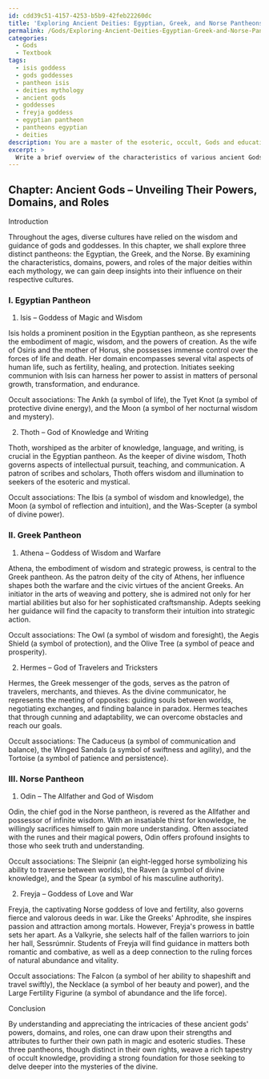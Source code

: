 ```yaml
---
id: cdd39c51-4157-4253-b5b9-42feb22260dc
title: 'Exploring Ancient Deities: Egyptian, Greek, and Norse Pantheons'
permalink: /Gods/Exploring-Ancient-Deities-Egyptian-Greek-and-Norse-Pantheons/
categories:
  - Gods
  - Textbook
tags:
  - isis goddess
  - gods goddesses
  - pantheon isis
  - deities mythology
  - ancient gods
  - goddesses
  - freyja goddess
  - egyptian pantheon
  - pantheons egyptian
  - deities
description: You are a master of the esoteric, occult, Gods and education, you have written many textbooks on the subject in ways that provide students with rich and deep understanding of the subject. You are being asked to write textbook-like sections on a topic and you do it with full context, explainability, and reliability in accuracy to the true facts of the topic at hand, in a textbook style that a student would easily be able to learn from, in a rich, engaging, and contextual way. Always include relevant context (such as formulas and history), related concepts, and in a way that someone can gain deep insights from.
excerpt: > 
  Write a brief overview of the characteristics of various ancient Gods in the context of a grimoire aimed at providing initiates deep insights into their powers, domains, and roles within their respective mythologies. Include information on at least three different pantheons and focus on 1-2 key deities from each, explaining their significance, attributes, and occult associations.
---
```

## Chapter: Ancient Gods – Unveiling Their Powers, Domains, and Roles

Introduction

Throughout the ages, diverse cultures have relied on the wisdom and guidance of gods and goddesses. In this chapter, we shall explore three distinct pantheons: the Egyptian, the Greek, and the Norse. By examining the characteristics, domains, powers, and roles of the major deities within each mythology, we can gain deep insights into their influence on their respective cultures.

### I. Egyptian Pantheon

1. Isis – Goddess of Magic and Wisdom

Isis holds a prominent position in the Egyptian pantheon, as she represents the embodiment of magic, wisdom, and the powers of creation. As the wife of Osiris and the mother of Horus, she possesses immense control over the forces of life and death. Her domain encompasses several vital aspects of human life, such as fertility, healing, and protection. Initiates seeking communion with Isis can harness her power to assist in matters of personal growth, transformation, and endurance.

Occult associations: The Ankh (a symbol of life), the Tyet Knot (a symbol of protective divine energy), and the Moon (a symbol of her nocturnal wisdom and mystery).

2. Thoth – God of Knowledge and Writing

Thoth, worshiped as the arbiter of knowledge, language, and writing, is crucial in the Egyptian pantheon. As the keeper of divine wisdom, Thoth governs aspects of intellectual pursuit, teaching, and communication. A patron of scribes and scholars, Thoth offers wisdom and illumination to seekers of the esoteric and mystical.

Occult associations: The Ibis (a symbol of wisdom and knowledge), the Moon (a symbol of reflection and intuition), and the Was-Scepter (a symbol of divine power).

### II. Greek Pantheon

1. Athena – Goddess of Wisdom and Warfare

Athena, the embodiment of wisdom and strategic prowess, is central to the Greek pantheon. As the patron deity of the city of Athens, her influence shapes both the warfare and the civic virtues of the ancient Greeks. An initiator in the arts of weaving and pottery, she is admired not only for her martial abilities but also for her sophisticated craftsmanship. Adepts seeking her guidance will find the capacity to transform their intuition into strategic action.

Occult associations: The Owl (a symbol of wisdom and foresight), the Aegis Shield (a symbol of protection), and the Olive Tree (a symbol of peace and prosperity).

2. Hermes – God of Travelers and Tricksters

Hermes, the Greek messenger of the gods, serves as the patron of travelers, merchants, and thieves. As the divine communicator, he represents the meeting of opposites: guiding souls between worlds, negotiating exchanges, and finding balance in paradox. Hermes teaches that through cunning and adaptability, we can overcome obstacles and reach our goals.

Occult associations: The Caduceus (a symbol of communication and balance), the Winged Sandals (a symbol of swiftness and agility), and the Tortoise (a symbol of patience and persistence).

### III. Norse Pantheon

1. Odin – The Allfather and God of Wisdom

Odin, the chief god in the Norse pantheon, is revered as the Allfather and possessor of infinite wisdom. With an insatiable thirst for knowledge, he willingly sacrifices himself to gain more understanding. Often associated with the runes and their magical powers, Odin offers profound insights to those who seek truth and understanding.

Occult associations: The Sleipnir (an eight-legged horse symbolizing his ability to traverse between worlds), the Raven (a symbol of divine knowledge), and the Spear (a symbol of his masculine authority).

2. Freyja – Goddess of Love and War

Freyja, the captivating Norse goddess of love and fertility, also governs fierce and valorous deeds in war. Like the Greeks' Aphrodite, she inspires passion and attraction among mortals. However, Freyja's prowess in battle sets her apart. As a Valkyrie, she selects half of the fallen warriors to join her hall, Sessrúmnir. Students of Freyja will find guidance in matters both romantic and combative, as well as a deep connection to the ruling forces of natural abundance and vitality.

Occult associations: The Falcon (a symbol of her ability to shapeshift and travel swiftly), the Necklace (a symbol of her beauty and power), and the Large Fertility Figurine (a symbol of abundance and the life force).

Conclusion

By understanding and appreciating the intricacies of these ancient gods' powers, domains, and roles, one can draw upon their strengths and attributes to further their own path in magic and esoteric studies. These three pantheons, though distinct in their own rights, weave a rich tapestry of occult knowledge, providing a strong foundation for those seeking to delve deeper into the mysteries of the divine.
